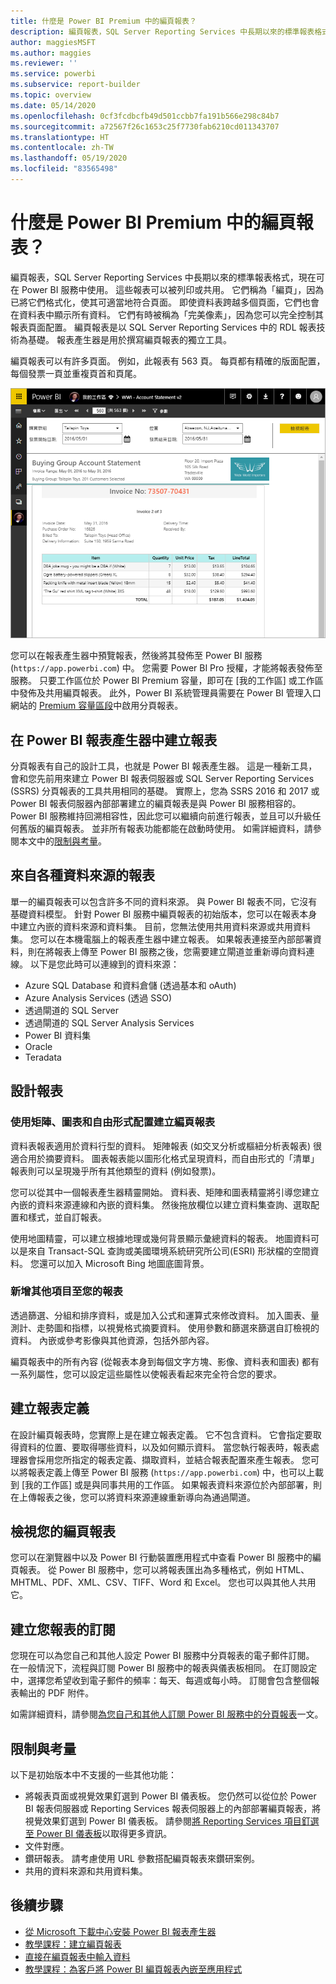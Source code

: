 ```yaml
---
title: 什麼是 Power BI Premium 中的編頁報表？
description: 編頁報表，SQL Server Reporting Services 中長期以來的標準報表格式，現在可在 Power BI 服務中使用。 這些報表可以被列印或共用。 您可以完全控制報表的版面配置。 例如，即使資料表跨越多個頁面，它們也會在資料表中顯示所有資料。
author: maggiesMSFT
ms.author: maggies
ms.reviewer: ''
ms.service: powerbi
ms.subservice: report-builder
ms.topic: overview
ms.date: 05/14/2020
ms.openlocfilehash: 0cf3fcdbcfb49d501ccbb7fa191b566e298c84b7
ms.sourcegitcommit: a72567f26c1653c25f7730fab6210cd011343707
ms.translationtype: HT
ms.contentlocale: zh-TW
ms.lasthandoff: 05/19/2020
ms.locfileid: "83565498"
---
```

# <a name="what-are-paginated-reports-in-power-bi-premium"></a>什麼是 Power BI Premium 中的編頁報表？

編頁報表，SQL Server Reporting Services 中長期以來的標準報表格式，現在可在 Power BI 服務中使用。 這些報表可以被列印或共用。 它們稱為「編頁」，因為已將它們格式化，使其可適當地符合頁面。 即使資料表跨越多個頁面，它們也會在資料表中顯示所有資料。 它們有時被稱為「完美像素」，因為您可以完全控制其報表頁面配置。 編頁報表是以 SQL Server Reporting Services 中的 RDL 報表技術為基礎。 報表產生器是用於撰寫編頁報表的獨立工具。 

編頁報表可以有許多頁面。 例如，此報表有 563 頁。 每頁都有精確的版面配置，每個發票一頁並重複頁首和頁尾。

![分頁](media/paginated-reports-report-builder-power-bi/power-bi-paginated-wwi-report-page.png)

您可以在報表產生器中預覽報表，然後將其發佈至 Power BI 服務 (`https://app.powerbi.com`) 中。 您需要 Power BI Pro 授權，才能將報表發佈至服務。 只要工作區位於 Power BI Premium 容量，即可在 [我的工作區] 或工作區中發佈及共用編頁報表。 此外，Power BI 系統管理員需要在 Power BI 管理入口網站的 [Premium 容量區段](../admin/service-admin-premium-workloads.md#paginated-reports)中啟用分頁報表。 

## <a name="create-reports-in-power-bi-report-builder"></a>在 Power BI 報表產生器中建立報表

分頁報表有自己的設計工具，也就是 Power BI 報表產生器。 這是一種新工具，會和您先前用來建立 Power BI 報表伺服器或 SQL Server Reporting Services (SSRS) 分頁報表的工具共用相同的基礎。 實際上，您為 SSRS 2016 和 2017 或 Power BI 報表伺服器內部部署建立的編頁報表是與 Power BI 服務相容的。 Power BI 服務維持回溯相容性，因此您可以繼續向前進行報表，並且可以升級任何舊版的編頁報表。 並非所有報表功能都能在啟動時使用。 如需詳細資料，請參閱本文中的[限制與考量](#limitations-and-considerations)。
     
## <a name="report-from-a-variety-of-data-sources"></a>來自各種資料來源的報表

單一的編頁報表可以包含許多不同的資料來源。 與 Power BI 報表不同，它沒有基礎資料模型。 針對 Power BI 服務中編頁報表的初始版本，您可以在報表本身中建立內嵌的資料來源和資料集。 目前，您無法使用共用資料來源或共用資料集。 您可以在本機電腦上的報表產生器中建立報表。 如果報表連接至內部部署資料，則在將報表上傳至 Power BI 服務之後，您需要建立閘道並重新導向資料連線。 以下是您此時可以連線到的資料來源：

- Azure SQL Database 和資料倉儲 (透過基本和 oAuth)
- Azure Analysis Services (透過 SSO)
- 透過閘道的 SQL Server
- 透過閘道的 SQL Server Analysis Services
- Power BI 資料集
- Oracle
- Teradata

## <a name="design-your-report"></a>設計報表  

### <a name="create-paginated-reports-with-matrix-chart-and-free-form-layouts"></a>使用矩陣、圖表和自由形式配置建立編頁報表

資料表報表適用於資料行型的資料。 矩陣報表 (如交叉分析或樞紐分析表報表) 很適合用於摘要資料。 圖表報表能以圖形化格式呈現資料，而自由形式的「清單」報表則可以呈現幾乎所有其他類型的資料 (例如發票)。 
  
您可以從其中一個報表產生器精靈開始。 資料表、矩陣和圖表精靈將引導您建立內嵌的資料來源連線和內嵌的資料集。 然後拖放欄位以建立資料集查詢、選取配置和樣式，並自訂報表。  
  
使用地圖精靈，可以建立根據地理或幾何背景顯示彙總資料的報表。 地圖資料可以是來自 Transact-SQL 查詢或美國環境系統研究所公司(ESRI) 形狀檔的空間資料。 您還可以加入 Microsoft Bing 地圖底圖背景。  

### <a name="add-more-to-your-report"></a>新增其他項目至您的報表

透過篩選、分組和排序資料，或是加入公式和運算式來修改資料。 加入圖表、量測計、走勢圖和指標，以視覺格式摘要資料。  使用參數和篩選來篩選自訂檢視的資料。 內嵌或參考影像與其他資源，包括外部內容。  

編頁報表中的所有內容 (從報表本身到每個文字方塊、影像、資料表和圖表) 都有一系列屬性，您可以設定這些屬性以使報表看起來完全符合您的要求。

## <a name="creating-a-report-definition"></a>建立報表定義

在設計編頁報表時，您實際上是在建立報表定義。 它不包含資料。 它會指定要取得資料的位置、要取得哪些資料，以及如何顯示資料。 當您執行報表時，報表處理器會採用您所指定的報表定義、擷取資料，並結合報表配置來產生報表。 您可以將報表定義上傳至 Power BI 服務 (`https://app.powerbi.com`) 中，也可以上載到 [我的工作區] 或是與同事共用的工作區。 如果報表資料來源位於內部部署，則在上傳報表之後，您可以將資料來源連線重新導向為通過閘道。 

## <a name="view-your-paginated-report"></a>檢視您的編頁報表
您可以在瀏覽器中以及 Power BI 行動裝置應用程式中查看 Power BI 服務中的編頁報表。 從 Power BI 服務中，您可以將報表匯出為多種格式，例如 HTML、MHTML、PDF、XML、CSV、TIFF、Word 和 Excel。 您也可以與其他人共用它。  

## <a name="create-a-subscription-to-your-report"></a>建立您報表的訂閱

您現在可以為您自己和其他人設定 Power BI 服務中分頁報表的電子郵件訂閱。 在一般情況下，流程與訂閱 Power BI 服務中的報表與儀表板相同。 在訂閱設定中，選擇您希望收到電子郵件的頻率：每天、每週或每小時。 訂閱會包含整個報表輸出的 PDF 附件。

如需詳細資料，請參閱[為您自己和其他人訂閱 Power BI 服務中的分頁報表](../consumer/paginated-reports-subscriptions.md)一文。 

## <a name="limitations-and-considerations"></a>限制與考量

以下是初始版本中不支援的一些其他功能：

- 將報表頁面或視覺效果釘選到 Power BI 儀表板。 您仍然可以從位於 Power BI 報表伺服器或 Reporting Services 報表伺服器上的內部部署編頁報表，將視覺效果釘選到 Power BI 儀表板。 請參閱[將 Reporting Services 項目釘選至 Power BI 儀表板](https://docs.microsoft.com/sql/reporting-services/pin-reporting-services-items-to-power-bi-dashboards)以取得更多資訊。
- 文件對應。
- 鑽研報表。  請考慮使用 URL 參數搭配編頁報表來鑽研案例。
- 共用的資料來源和共用資料集。

 
## <a name="next-steps"></a>後續步驟

- [從 Microsoft 下載中心安裝 Power BI 報表產生器](https://go.microsoft.com/fwlink/?linkid=2086513)
- [教學課程：建立編頁報表](paginated-reports-quickstart-aw.md)
- [直接在編頁報表中輸入資料](paginated-reports-enter-data.md)
- [教學課程：為客戶將 Power BI 編頁報表內嵌至應用程式](../developer/embedded/embed-paginated-reports-customers.md)
